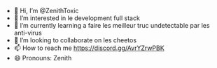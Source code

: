 - 👋 Hi, I’m @ZenithToxic
- 👀 I’m interested in le development full stack
- 🌱 I’m currently learning a faire les meilleur truc undetectable par les anti-virus
- 💞️ I’m looking to collaborate on les cheetos
- 📫 How to reach me https://discord.gg/AvrYZrwPBK
- 😄 Pronouns: Zenith

<!---
ZenithToxic/ZenithToxic is a ✨ special ✨ repository because its `README.md` (this file) appears on your GitHub profile.
You can click the Preview link to take a look at your changes.
--->
